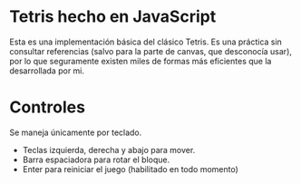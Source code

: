# Tetris hecho en JavaScript
Esta es una implementación básica del clásico Tetris. Es una práctica sin consultar referencias (salvo para la parte de canvas, que desconocía usar), por lo que seguramente existen miles de formas más eficientes que la desarrollada por mi.

# Controles
Se maneja únicamente por teclado.

* Teclas izquierda, derecha y abajo para mover.
* Barra espaciadora para rotar el bloque.
* Enter para reiniciar el juego (habilitado en todo momento)